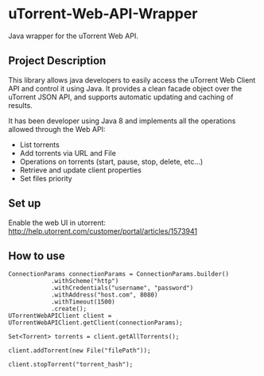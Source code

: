 # uTorrent-Web-API-Wrapper
Java wrapper for the uTorrent Web API.

Project Description
-------
This library allows java developers to easily access the uTorrent Web Client API and control it using Java.
It provides a clean facade object over the uTorrent JSON API, and supports automatic updating and caching of results.

It has been developer using Java 8 and implements all the operations allowed through the Web API:

* List torrents
* Add torrents via URL and File
* Operations on torrents (start, pause, stop, delete, etc...)
* Retrieve and update client properties
* Set files priority

Set up
-------

Enable the web UI in utorrent: http://help.utorrent.com/customer/portal/articles/1573941

How to use
-------

    ConnectionParams connectionParams = ConnectionParams.builder()
                .withScheme("http")
                .withCredentials("username", "password")
                .withAddress("host.com", 8080)
                .withTimeout(1500)
                .create();
    UTorrentWebAPIClient client = UTorrentWebAPIClient.getClient(connectionParams);

    Set<Torrent> torrents = client.getAllTorrents();

    client.addTorrent(new File("filePath"));

    client.stopTorrent("torrent_hash");
